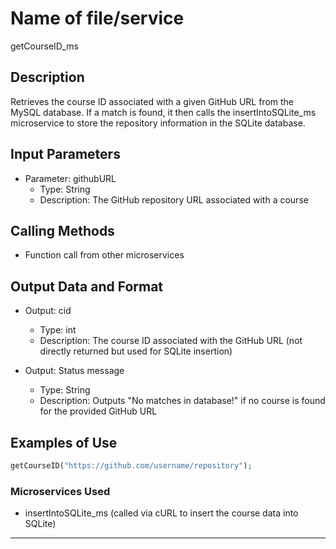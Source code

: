 # Name of file/service
getCourseID_ms

## Description
Retrieves the course ID associated with a given GitHub URL from the MySQL database. If a match is found, it then calls the insertIntoSQLite_ms microservice to store the repository information in the SQLite database.

## Input Parameters
- Parameter: githubURL
   - Type: String
   - Description: The GitHub repository URL associated with a course

## Calling Methods
- Function call from other microservices

## Output Data and Format
- Output: cid
   - Type: int
   - Description: The course ID associated with the GitHub URL (not directly returned but used for SQLite insertion)
   
- Output: Status message
   - Type: String
   - Description: Outputs "No matches in database!" if no course is found for the provided GitHub URL

## Examples of Use
```php
getCourseID("https://github.com/username/repository");
```

### Microservices Used
- insertIntoSQLite_ms (called via cURL to insert the course data into SQLite)

--- 